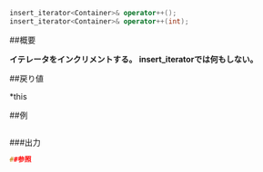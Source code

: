```cpp
insert_iterator<Container>& operator++();
insert_iterator<Container>& operator++(int);
```

##概要

<b>イテレータをインクリメントする。</b>
<b>insert_iteratorでは何もしない。</b>


##戻り値

*this



##例

```cpp
```

###出力

```cpp
##参照
```

